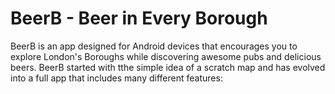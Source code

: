 # BeerB - Beer in Every Borough
BeerB is an app designed for Android devices that encourages you to explore London's Boroughs while discovering awesome pubs and delicious beers.  BeerB started with tthe simple idea of a scratch map and has evolved into a full app that includes many different features:

